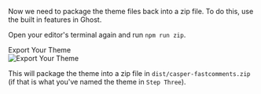 Now we need to package the theme files back into a zip file. To do this, use the built in features in Ghost.

Open your editor's terminal again and run `npm run zip`.

<div class="screenshot white-bg">
    <div class="title">Export Your Theme</div>
    <img class="screenshot-image" src="/images/installation-guides/ghost-step-6-1-export.png" alt="Export Your Theme" />
</div>

This will package the theme into a zip file in `dist/casper-fastcomments.zip` (if that is what you've named the theme in `Step Three`).
